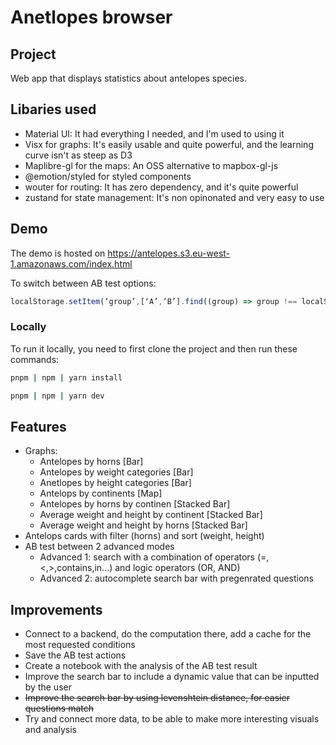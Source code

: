 # Anetlopes browser

## Project

Web app that displays statistics about antelopes species.

## Libaries used

* Material UI: It had everything I needed, and I'm used to using it
* Visx for graphs: It's easily usable and quite powerful, and the learning curve isn't as steep as D3
* Maplibre-gl for the maps: An OSS alternative to mapbox-gl-js
* @emotion/styled for styled components
* wouter for routing: It has zero dependency, and it's quite powerful
* zustand for state management: It's non opinonated and very easy to use

## Demo

The demo is hosted on <https://antelopes.s3.eu-west-1.amazonaws.com/index.html>

To switch between AB test options: 

```javascript
localStorage.setItem(‘group’,[‘A’,‘B’].find((group) => group !== localStorage.getItem(‘group’)));
```

### Locally

To run it locally, you need to first clone the project and then run these commands:

```bash
pnpm | npm | yarn install

pnpm | npm | yarn dev
```

## Features

* Graphs:
    - Antelopes by horns [Bar]
    - Antelopes by weight categories [Bar]
    - Anetlopes by height categories [Bar]
    - Antelops by continents [Map]
    - Antelopes by horns by continen [Stacked Bar]
    - Average weight and height by continent [Stacked Bar]
    - Average weight and height by horns [Stacked Bar]
* Antelops cards with filter (horns) and sort (weight, height)
* AB test between 2 advanced modes
    - Advanced 1: search with a combination of operators (=,<,>,contains,in...) and logic operators (OR, AND)
    - Advanced 2: autocomplete search bar with pregenrated questions 

## Improvements

* Connect to a backend, do the computation there, add a cache for the most requested conditions
* Save the AB test actions
* Create a notebook with the analysis of the AB test result
* Improve the search bar to include a dynamic value that can be inputted by the user
* ~~Improve the search bar by using levenshtein distance, for easier questions match~~
* Try and connect more data, to be able to make more interesting visuals and analysis
